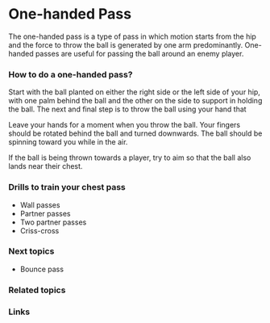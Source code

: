 
# One-handed Pass
The one-handed pass is a type of pass in which motion starts from the hip and the force to throw the ball is generated by one arm predominantly. One-handed passes are useful for passing the ball around an enemy player.

### How to do a one-handed pass? 
Start with the ball planted on either the right side or the left side of your hip, with one palm behind the ball and the other on the side to support in holding the ball. The next and final step is to throw the ball using your hand that

Leave your hands for a moment when you throw the ball. Your fingers should be rotated behind the ball and turned downwards. The ball should be spinning toward you while in the air.

If the ball is being thrown towards a player, try to aim so that the ball also lands near their chest.


### Drills to train your chest pass
- Wall passes
- Partner passes
- Two partner passes
- Criss-cross

### Next topics
- Bounce pass
### Related topics

### Links
<!--stackedit_data:
eyJoaXN0b3J5IjpbLTE3NzQyNDQ4MjQsLTE2NTc1MDY1MDVdfQ
==
-->